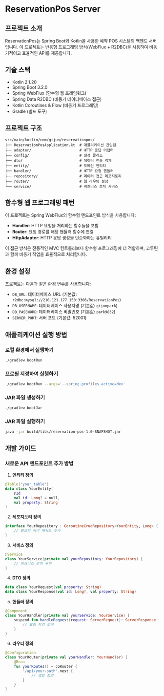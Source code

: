 # ReservationPos Server

## 프로젝트 소개
ReservationPos는 Spring Boot와 Kotlin을 사용한 예약 POS 시스템의 백엔드 서버입니다. 이 프로젝트는 반응형 프로그래밍 방식(WebFlux + R2DBC)을 사용하여 비동기적이고 효율적인 API를 제공합니다.

## 기술 스택
- Kotlin 2.1.20
- Spring Boot 3.2.0
- Spring WebFlux (함수형 웹 프레임워크)
- Spring Data R2DBC (비동기 데이터베이스 접근)
- Kotlin Coroutines & Flow (비동기 프로그래밍)
- Gradle (빌드 도구)

## 프로젝트 구조
```
src/main/kotlin/com/gijun/reservationpos/
├── ReservationPosApplication.kt  # 애플리케이션 진입점
├── adapter/                      # HTTP 응답 어댑터
├── config/                       # 설정 클래스
├── dto/                          # 데이터 전송 객체
├── entity/                       # 도메인 엔티티
├── handler/                      # HTTP 요청 핸들러
├── repository/                   # 데이터 접근 레포지토리
├── router/                       # 웹 라우팅 설정
└── service/                      # 비즈니스 로직 서비스
```

## 함수형 웹 프로그래밍 패턴
이 프로젝트는 Spring WebFlux의 함수형 엔드포인트 방식을 사용합니다:

- **Handler**: HTTP 요청을 처리하는 함수들을 포함
- **Router**: 요청 경로를 해당 핸들러 함수에 연결
- **HttpAdapter**: HTTP 응답 생성을 단순화하는 유틸리티

이 접근 방식은 전통적인 MVC 컨트롤러보다 함수형 프로그래밍에 더 적합하며, 코루틴과 함께 비동기 작업을 효율적으로 처리합니다.

## 환경 설정
프로젝트는 다음과 같은 환경 변수를 사용합니다:

- `DB_URL`: 데이터베이스 URL (기본값: `r2dbc:mysql://210.121.177.150:3306/ReservationPos`)
- `DB_USERNAME`: 데이터베이스 사용자명 (기본값: `gijunpark`)
- `DB_PASSWORD`: 데이터베이스 비밀번호 (기본값: `park9832`)
- `SERVER_PORT`: 서버 포트 (기본값: 52001)

## 애플리케이션 실행 방법

### 로컬 환경에서 실행하기
```bash
./gradlew bootRun
```

### 프로필 지정하여 실행하기
```bash
./gradlew bootRun --args='--spring.profiles.active=dev'
```

### JAR 파일 생성하기
```bash
./gradlew bootJar
```

### JAR 파일 실행하기
```bash
java -jar build/libs/reservation-pos-1.0-SNAPSHOT.jar
```

## 개발 가이드

### 새로운 API 엔드포인트 추가 방법

1. **엔티티 정의**
```kotlin
@Table("your_table")
data class YourEntity(
    @Id
    val id: Long? = null,
    val property: String
)
```

2. **레포지토리 정의**
```kotlin
interface YourRepository : CoroutineCrudRepository<YourEntity, Long> {
    // 필요한 쿼리 메서드 추가
}
```

3. **서비스 정의**
```kotlin
@Service
class YourService(private val yourRepository: YourRepository) {
    // 비즈니스 로직 구현
}
```

4. **DTO 정의**
```kotlin
data class YourRequest(val property: String)
data class YourResponse(val id: Long?, val property: String)
```

5. **핸들러 정의**
```kotlin
@Component
class YourHandler(private val yourService: YourService) {
    suspend fun handleRequest(request: ServerRequest): ServerResponse {
        // 요청 처리 로직
    }
}
```

6. **라우터 정의**
```kotlin
@Configuration
class YourRouter(private val yourHandler: YourHandler) {
    @Bean
    fun yourRoutes() = coRouter {
        "/api/your-path".nest {
            // 경로 정의
        }
    }
}
```
